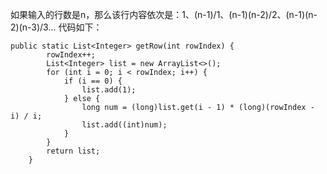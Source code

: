 如果输入的行数是n，那么该行内容依次是：1、(n-1)/1、(n-1)(n-2)/2、(n-1)(n-2)(n-3)/3...
代码如下：
```
public static List<Integer> getRow(int rowIndex) {
        rowIndex++;
        List<Integer> list = new ArrayList<>();
        for (int i = 0; i < rowIndex; i++) {
            if (i == 0) {
                list.add(1);
            } else {
                long num = (long)list.get(i - 1) * (long)(rowIndex - i) / i;
                list.add((int)num);
            }
        }
        return list;
    }
```
